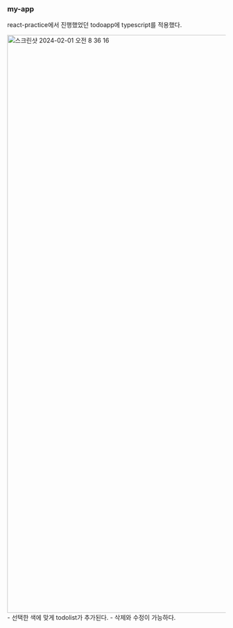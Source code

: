 ### my-app
react-practice에서 진행했었던 todoapp에 typescript를 적용했다.

<img width="1334" alt="스크린샷 2024-02-01 오전 8 36 16" src="https://github.com/ekgus9701/typescript-practice/assets/52192706/1906e8a8-6822-4279-b12c-921bb1625cae">
- 선택한 색에 맞게 todolist가 추가된다.
- 삭제와 수정이 가능하다.
